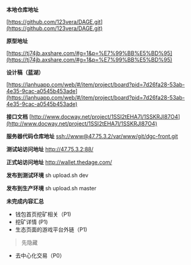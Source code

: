 **本地仓库地址**

[https://github.com/123vera/DAGE.git](https://github.com/123vera/DAGE.git)

**原型地址**

[https://tj74jb.axshare.com/#g=1&p=%E7%99%BB%E5%BD%95](https://tj74jb.axshare.com/#g=1&p=%E7%99%BB%E5%BD%95)

**设计稿（蓝湖）**

[https://lanhuapp.com/web/#/item/project/board?pid=7d26fa28-53ab-4e35-9cac-a0545b453ade](https://lanhuapp.com/web/#/item/project/board?pid=7d26fa28-53ab-4e35-9cac-a0545b453ade)

**接口文档**
[http://www.docway.net/project/1SSI2tEHA7l/1SSKRJl87O4](http://www.docway.net/project/1SSI2tEHA7l/1SSKRJl87O4)

**服务器代码仓库地址**
[ssh://www@47.75.3.2/var/www/git/dgc-front.git](ssh://www@47.75.3.2/var/www/git/dgc-front.git)


**测试站访问地址**
http://47.75.3.2:88/ 

**正式站访问地址**
http://wallet.thedage.com/

**发布到测试环境**
sh upload.sh dev

**发布到生产环境**
sh upload.sh master

**未完成内容汇总**

+ 钱包首页挖矿相关（P1)
+ 挖矿详情 (P1)
+ 生态页面的游戏平台外链（P1)
> 先隐藏
+ 去中心化交易（P0）
